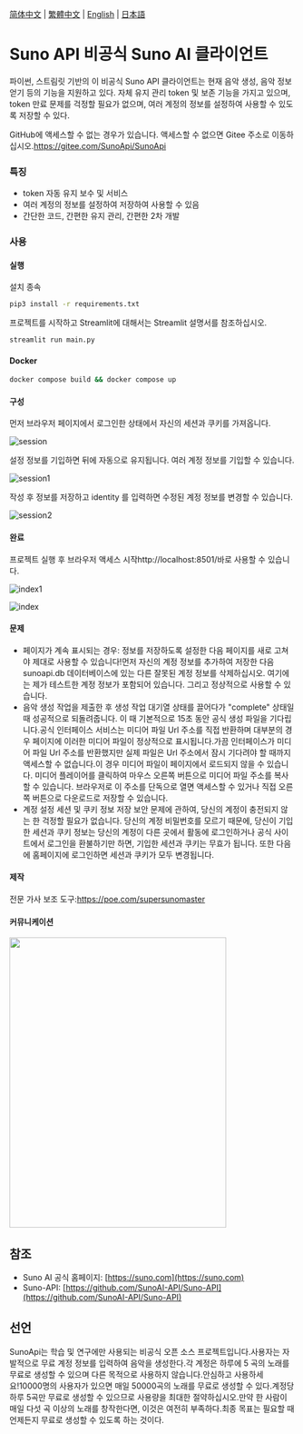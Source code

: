 [简体中文](README_ZH.md) | [繁體中文](README_TC.md) | [English](README.md) | [日本語](README_JP.md)

# Suno API 비공식 Suno AI 클라이언트

파이썬, 스트림릿 기반의 이 비공식 Suno API 클라이언트는 현재 음악 생성, 음악 정보 얻기 등의 기능을 지원하고 있다.
자체 유지 관리 token 및 보존 기능을 가지고 있으며, token 만료 문제를 걱정할 필요가 없으며, 여러 계정의 정보를 설정하여 사용할 수 있도록 저장할 수 있다.

GitHub에 액세스할 수 없는 경우가 있습니다. 액세스할 수 없으면 Gitee 주소로 이동하십시오.https://gitee.com/SunoApi/SunoApi

### 특징

- token 자동 유지 보수 및 서비스
- 여러 계정의 정보를 설정하여 저장하여 사용할 수 있음
- 간단한 코드, 간편한 유지 관리, 간편한 2차 개발

### 사용

#### 실행

설치 종속

```bash
pip3 install -r requirements.txt
```

프로젝트를 시작하고 Streamlit에 대해서는 Streamlit 설명서를 참조하십시오.

```bash
streamlit run main.py
```

#### Docker

```bash
docker compose build && docker compose up
```


#### 구성

먼저 브라우저 페이지에서 로그인한 상태에서 자신의 세션과 쿠키를 가져옵니다.

![session](https://sunoapi.net/images/session.png)

설정 정보를 기입하면 뒤에 자동으로 유지됩니다. 여러 계정 정보를 기입할 수 있습니다.

![session1](https://sunoapi.net/images/session1.png)

작성 후 정보를 저장하고 identity 를 입력하면 수정된 계정 정보를 변경할 수 있습니다.

![session2](https://sunoapi.net/images/session2.png)

#### 완료

프로젝트 실행 후 브라우저 액세스 시작http://localhost:8501/바로 사용할 수 있습니다.

![index1](https://sunoapi.net/images/index1.png)

![index](https://sunoapi.net/images/index.png)


#### 문제

- 페이지가 계속 표시되는 경우: 정보를 저장하도록 설정한 다음 페이지를 새로 고쳐야 제대로 사용할 수 있습니다!먼저 자신의 계정 정보를 추가하여 저장한 다음 sunoapi.db 데이터베이스에 있는 다른 잘못된 계정 정보를 삭제하십시오. 여기에는 제가 테스트한 계정 정보가 포함되어 있습니다. 그리고 정상적으로 사용할 수 있습니다.
- 음악 생성 작업을 제출한 후 생성 작업 대기열 상태를 끌어다가 "complete" 상태일 때 성공적으로 되돌려줍니다. 이 때 기본적으로 15초 동안 공식 생성 파일을 기다립니다.공식 인터페이스 서비스는 미디어 파일 Url 주소를 직접 반환하며 대부분의 경우 페이지에 이러한 미디어 파일이 정상적으로 표시됩니다.가끔 인터페이스가 미디어 파일 Url 주소를 반환했지만 실제 파일은 Url 주소에서 잠시 기다려야 할 때까지 액세스할 수 없습니다.이 경우 미디어 파일이 페이지에서 로드되지 않을 수 있습니다. 미디어 플레이어를 클릭하여 마우스 오른쪽 버튼으로 미디어 파일 주소를 복사할 수 있습니다. 브라우저로 이 주소를 단독으로 열면 액세스할 수 있거나 직접 오른쪽 버튼으로 다운로드로 저장할 수 있습니다.
- 계정 설정 세션 및 쿠키 정보 저장 보안 문제에 관하여, 당신의 계정이 충전되지 않는 한 걱정할 필요가 없습니다. 당신의 계정 비밀번호를 모르기 때문에, 당신이 기입한 세션과 쿠키 정보는 당신의 계정이 다른 곳에서 활동에 로그인하거나 공식 사이트에서 로그인을 환불하기만 하면, 기입한 세션과 쿠키는 무효가 됩니다. 또한 다음에 홈페이지에 로그인하면 세션과 쿠키가 모두 변경됩니다.


#### 제작

전문 가사 보조 도구:https://poe.com/supersunomaster


#### 커뮤니케이션

<img src="https://sunoapi.net/images/wechat.jpg" width="382px" height="511px" />


## 참조

- Suno AI 공식 홈페이지: [https://suno.com](https://suno.com)
- Suno-API: [https://github.com/SunoAI-API/Suno-API](https://github.com/SunoAI-API/Suno-API)


## 선언

SunoApi는 학습 및 연구에만 사용되는 비공식 오픈 소스 프로젝트입니다.사용자는 자발적으로 무료 계정 정보를 입력하여 음악을 생성한다.각 계정은 하루에 5 곡의 노래를 무료로 생성할 수 있으며 다른 목적으로 사용하지 않습니다.안심하고 사용하세요!10000명의 사용자가 있으면 매일 50000곡의 노래를 무료로 생성할 수 있다.계정당 하루 5곡만 무료로 생성할 수 있으므로 사용량을 최대한 절약하십시오.만약 한 사람이 매일 다섯 곡 이상의 노래를 창작한다면, 이것은 여전히 부족하다.최종 목표는 필요할 때 언제든지 무료로 생성할 수 있도록 하는 것이다.
